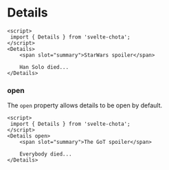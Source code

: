 # Details

```example script:hide
<script>
 import { Details } from 'svelte-chota';
</script>
<Details>
    <span slot="summary">StarWars spoiler</span>
    
    Han Solo died...
</Details>
```


### open

The `open` property allows details to be open by default.

```example script:hide
<script>
 import { Details } from 'svelte-chota';
</script>
<Details open>
    <span slot="summary">The GoT spoiler</span>

    Everybody died...
</Details>
```